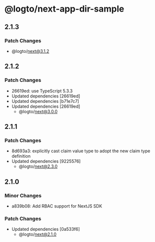 # @logto/next-app-dir-sample

## 2.1.3

### Patch Changes

- @logto/next@3.1.2

## 2.1.2

### Patch Changes

- 26619ed: use TypeScript 5.3.3
- Updated dependencies [26619ed]
- Updated dependencies [b71e7c7]
- Updated dependencies [26619ed]
  - @logto/next@3.0.0

## 2.1.1

### Patch Changes

- 8d693a3: explicitly cast claim value type to adopt the new claim type definition
- Updated dependencies [9225576]
  - @logto/next@2.3.0

## 2.1.0

### Minor Changes

- a839b08: Add RBAC support for NextJS SDK

### Patch Changes

- Updated dependencies [0a533f6]
  - @logto/next@2.1.0
